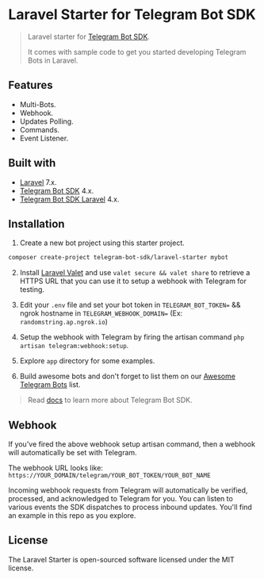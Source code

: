 # Laravel Starter for Telegram Bot SDK 

> Laravel starter for [Telegram Bot SDK](https://github.com/telegram-bot-sdk/telegram-bot-sdk).
>
> It comes with sample code to get you started developing Telegram Bots in Laravel. 

## Features

- Multi-Bots.
- Webhook.
- Updates Polling.
- Commands.
- Event Listener.

## Built with 

- [Laravel](https://laravel.com) 7.x.
- [Telegram Bot SDK](https://github.com/telegram-bot-sdk/telegram-bot-sdk) 4.x.
- [Telegram Bot SDK Laravel](https://github.com/telegram-bot-sdk/laravel) 4.x.

## Installation

1. Create a new bot project using this starter project.

```bash
composer create-project telegram-bot-sdk/laravel-starter mybot
```

2. Install [Laravel Valet](https://laravel.com/docs/valet) and use `valet secure && valet share` to retrieve a HTTPS URL that you can use it to setup a webhook with Telegram for testing.

3. Edit your `.env` file and set your bot token in `TELEGRAM_BOT_TOKEN=` && ngrok hostname in `TELEGRAM_WEBHOOK_DOMAIN=` (Ex: `randomstring.ap.ngrok.io`)

4. Setup the webhook with Telegram by firing the artisan command `php artisan telegram:webhook:setup`.

4. Explore `app` directory for some examples.

5. Build awesome bots and don't forget to list them on our [Awesome Telegram Bots](https://github.com/telegram-bot-sdk/awesome-telegram-bots) list.

> Read [docs](https://telegram-bot-sdk.readme.io/docs) to learn more about Telegram Bot SDK.

## Webhook

If you've fired the above webhook setup artisan command, then a webhook will automatically be set with Telegram.

The webhook URL looks like: `https://YOUR_DOMAIN/telegram/YOUR_BOT_TOKEN/YOUR_BOT_NAME`

Incoming webhook requests from Telegram will automatically be verified, processed, and acknowledged to Telegram for you.
You can listen to various events the SDK dispatches to process inbound updates. You'll find an example in this repo as you explore.

## License

The Laravel Starter is open-sourced software licensed under the MIT license.
